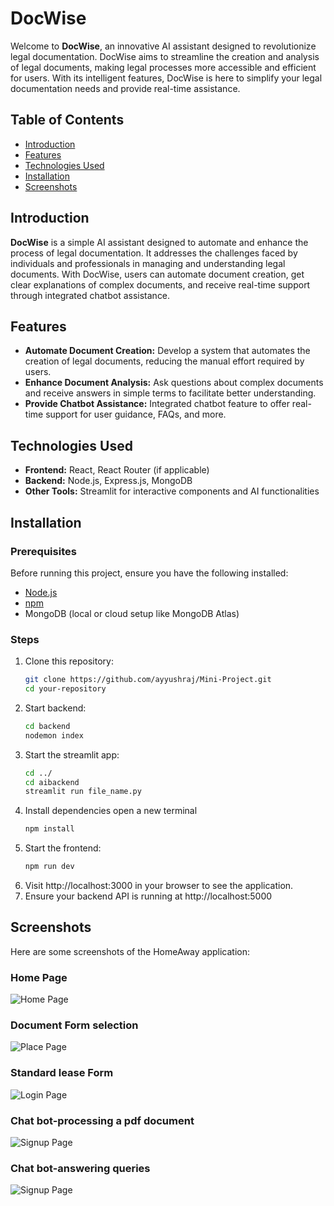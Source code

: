 # DocWise

Welcome to **DocWise**, an innovative AI assistant designed to revolutionize legal documentation. DocWise aims to streamline the creation and analysis of legal documents, making legal processes more accessible and efficient for users. With its intelligent features, DocWise is here to simplify your legal documentation needs and provide real-time assistance.

## Table of Contents
- [Introduction](#introduction)
- [Features](#features)
- [Technologies Used](#technologies-used)
- [Installation](#installation)
- [Screenshots](#screenshots)


## Introduction
**DocWise** is a simple AI assistant designed to automate and enhance the process of legal documentation. It addresses the challenges faced by individuals and professionals in managing and understanding legal documents. With DocWise, users can automate document creation, get clear explanations of complex documents, and receive real-time support through integrated chatbot assistance.


## Features
- **Automate Document Creation:** Develop a system that automates the creation of legal documents, reducing the manual effort required by users.
- **Enhance Document Analysis:** Ask questions about complex documents and receive answers in simple terms to facilitate better understanding.
- **Provide Chatbot Assistance:** Integrated chatbot feature to offer real-time support for user guidance, FAQs, and more.

## Technologies Used
- **Frontend:** React, React Router (if applicable)
- **Backend:** Node.js, Express.js, MongoDB
- **Other Tools:** Streamlit for interactive components and AI functionalities

## Installation

### Prerequisites
Before running this project, ensure you have the following installed:
- [Node.js](https://nodejs.org/)
- [npm](https://www.npmjs.com/)
- MongoDB (local or cloud setup like MongoDB Atlas)

### Steps
1. Clone this repository:
   ```bash
   git clone https://github.com/ayyushraj/Mini-Project.git
   cd your-repository
2. Start backend:
   ```bash
   cd backend
   nodemon index
3. Start the streamlit app:
    ```bash
    cd ../
    cd aibackend
    streamlit run file_name.py
3. Install dependencies 
   open a new terminal
   ```bash
   npm install
4. Start the frontend:
    ```bash
    npm run dev
5. Visit http://localhost:3000 in your browser to see the application.
6. Ensure your backend API is running at http://localhost:5000

## Screenshots

Here are some screenshots of the HomeAway application:

### Home Page
![Home Page](ss/home.png)

### Document Form selection
![Place Page](ss/placepage.png)

### Standard lease Form
![Login Page](ss/login.png)

### Chat bot-processing a pdf document
![Signup Page](sss/register.png)

### Chat bot-answering queries
![Signup Page](sss/register.png)
